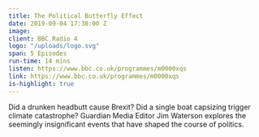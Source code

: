```yaml
---
title: The Political Butterfly Effect
date: 2019-09-04 17:38:00 Z
image: 
client: BBC Radio 4
logo: "/uploads/logo.svg"
span: 5 Episodes
run-time: 14 mins
listen: https://www.bbc.co.uk/programmes/m0000xqs
link: https://www.bbc.co.uk/programmes/m0000xqs
is-highlight: true
---
```


Did a drunken headbutt cause Brexit? Did a single boat capsizing trigger climate catastrophe? Guardian Media Editor Jim Waterson explores the seemingly insignificant events that have shaped the course of politics.